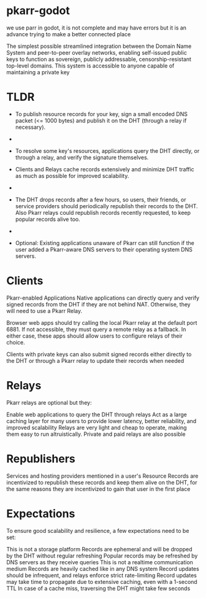 # pkarr-godot
we use parr in godot, it is not complete and may have errors but it is an advance
trying to make a better connected place


The simplest possible streamlined integration between the Domain Name System and peer-to-peer overlay networks, enabling self-issued public keys to function as sovereign, publicly addressable, censorship-resistant top-level domains. This system is accessible to anyone capable of maintaining a private key



# TLDR 

- To publish resource records for your key, sign a small encoded DNS packet (<= 1000 bytes) and publish it on the DHT (through a relay if necessary).
- 
- To resolve some key's resources, applications query the DHT directly, or through a relay, and verify the signature themselves.

- Clients and Relays cache records extensively and minimize DHT traffic as much as possible for improved scalability.
- 
- The DHT drops records after a few hours, so users, their friends, or service providers should periodically republish their records to the DHT. Also Pkarr relays could republish records recently requested, to keep popular records alive too.
- 
- Optional: Existing applications unaware of Pkarr can still function if the user added a Pkarr-aware DNS servers to their operating system DNS servers.

# Clients
Pkarr-enabled Applications
Native applications can directly query and verify signed records from the DHT if they are not behind NAT. Otherwise, they will need to use a Pkarr Relay.

Browser web apps should try calling the local Pkarr relay at the default port 6881. If not accessible, they must query a remote relay as a fallback. In either case, these apps should allow users to configure relays of their choice.

Clients with private keys can also submit signed records either directly to the DHT or through a Pkarr relay to update their records when needed

# Relays
Pkarr relays are optional but they:

Enable web applications to query the DHT through relays
Act as a large caching layer for many users to provide lower latency, better reliability, and improved scalability
Relays are very light and cheap to operate, making them easy to run altruistically. Private and paid relays are also possible


# Republishers
Services and hosting providers mentioned in a user's Resource Records are incentivized to republish these records and keep them alive on the DHT, for the same reasons they are incentivized to gain that user in the first place


# Expectations
To ensure good scalability and resilience, a few expectations need to be set:

This is not a storage platform
Records are ephemeral and will be dropped by the DHT without regular refreshing
Popular records may be refreshed by DNS servers as they receive queries
This is not a realtime communication medium
Records are heavily cached like in any DNS system
Record updates should be infrequent, and relays enforce strict rate-limiting
Record updates may take time to propagate due to extensive caching, even with a 1-second TTL
In case of a cache miss, traversing the DHT might take few seconds


